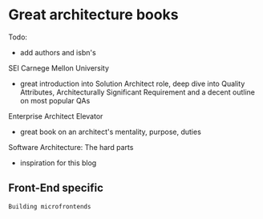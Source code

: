 # Great architecture books

Todo:
- add authors and isbn's

SEI Carnege Mellon University

- great introduction into Solution Architect role, deep dive into Quality Attributes, Architecturally Significant Requirement and a decent outline on most popular QAs

Enterprise Architect Elevator

- great book on an architect's mentality, purpose, duties

Software Architecture: The hard parts

- inspiration for this blog

## Front-End specific

`Building microfrontends` 
